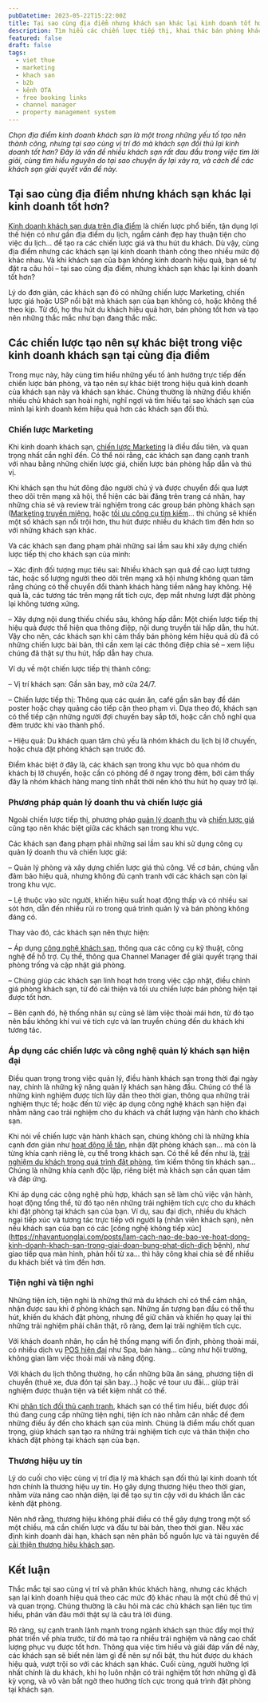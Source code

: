 ```yaml
---
pubDatetime: 2023-05-22T15:22:00Z
title: Tại sao cùng địa điểm nhưng khách sạn khác lại kinh doanh tốt hơn?
description: Tìm hiểu các chiến lược tiếp thị, khai thác bán phòng khách sạn hiệu quả trong chuỗi bài viết sau của nhavantuonglai để áp dụng và đem lại hiệu quả thiết thực cho giải pháp của bạn.
featured: false
draft: false
tags:
  - viet thue
  - marketing
  - khach san
  - b2b
  - kênh OTA
  - free booking links
  - channel manager
  - property management system
---
```


_Chọn địa điểm kinh doanh khách sạn là một trong những yếu tố tạo nên thành công, nhưng tại sao cùng vị trí đó mà khách sạn đối thủ lại kinh doanh tốt hơn? Đây là vấn đề nhiều khách sạn rất đau đầu trong việc tìm lời giải, cùng tìm hiểu nguyên do tại sao chuyện ấy lại xảy ra, và cách để các khách sạn giải quyết vấn đề này._

## Tại sao cùng địa điểm nhưng khách sạn khác lại kinh doanh tốt hơn?

[Kinh doanh khách sạn dựa trên địa điểm](https://nhavantuonglai.com/posts/cach-chon-dia-diem-kinh-doanh-khach-san-de-tao-nen-thanh-cong) là chiến lược phổ biến, tận dụng lợi thế hiện có như gần địa điểm du lịch, ngắm cảnh đẹp hay thuận tiện cho việc du lịch… để tạo ra các chiến lược giá và thu hút du khách. Dù vậy, cùng địa điểm nhưng các khách sạn lại kinh doanh thành công theo nhiều mức độ khác nhau. Và khi khách sạn của bạn không kinh doanh hiệu quả, bạn sẽ tự đặt ra câu hỏi – tại sao cùng địa điểm, nhưng khách sạn khác lại kinh doanh tốt hơn?

Lý do đơn giản, các khách sạn đó có những chiến lược Marketing, chiến lược giá hoặc USP nổi bật mà khách sạn của bạn không có, hoặc không thể theo kịp. Từ đó, họ thu hút du khách hiệu quả hơn, bán phòng tốt hơn và tạo nên những thắc mắc như bạn đang thắc mắc.

## Các chiến lược tạo nên sự khác biệt trong việc kinh doanh khách sạn tại cùng địa điểm

Trong mục này, hãy cùng tìm hiểu những yếu tố ảnh hưởng trực tiếp đến chiến lược bán phòng, và tạo nên sự khác biệt trong hiệu quả kinh doanh của khách sạn này và khách sạn khác. Chúng thường là những điều khiến nhiều chủ khách sạn hoài nghi, nghĩ ngợi và tìm hiểu tại sao khách sạn của mình lại kinh doanh kém hiệu quả hơn các khách sạn đối thủ.

### Chiến lược Marketing

Khi kinh doanh khách sạn, [chiến lược Marketing](https://nhavantuonglai.com/posts/6-meo-marketing-khach-san-hieu-qua-ma-khong-can-nhieu-chi-phi) là điều đầu tiên, và quan trọng nhất cần nghĩ đến. Có thể nói rằng, các khách sạn đang cạnh tranh với nhau bằng những chiến lược giá, chiến lược bán phòng hấp dẫn và thú vị.

Khi khách sạn thu hút đông đảo người chú ý và được chuyển đổi qua lượt theo dõi trên mạng xã hội, thể hiện các bài đăng trên trang cá nhân, hay những chia sẻ và review trải nghiệm trong các group bán phòng khách sạn ([Marketing truyền miệng](https://nhavantuonglai.com/posts/cac-khach-san-nen-su-dung-marketing-truyen-mieng-nhu-the-nao-cho-hieu-qua), hoặc [tối ưu công cụ tìm kiếm](https://nhavantuonglai.com/posts/huong-dan-hoan-chinh-ve-tiep-thi-cong-cu-tim-kiem-cho-khach-san)… thì chúng sẽ khiến một số khách sạn nổi trội hơn, thu hút được nhiều du khách tìm đến hơn so với những khách sạn khác.

Và các khách sạn đang phạm phải những sai lầm sau khi xây dựng chiến lược tiếp thị cho khách sạn của mình:

– Xác định đối tượng mục tiêu sai: Nhiều khách sạn quá đề cao lượt tương tác, hoặc số lượng người theo dõi trên mạng xã hội nhưng không quan tâm rằng chúng có thể chuyển đổi thành khách hàng tiềm năng hay không. Hệ quả là, các tương tác trên mạng rất tích cực, đẹp mắt nhưng lượt đặt phòng lại không tương xứng.

– Xây dựng nội dung thiếu chiều sâu, không hấp dẫn: Một chiến lược tiếp thị hiệu quả được thể hiện qua thông điệp, nội dung truyền tải hấp dẫn, thu hút. Vậy cho nên, các khách sạn khi cảm thấy bán phòng kém hiệu quả dù đã có những chiến lược bài bản, thì cần xem lại các thông điệp chia sẻ – xem liệu chúng đã thật sự thu hút, hấp dẫn hay chưa.

Ví dụ về một chiến lược tiếp thị thành công:

– Vị trí khách sạn: Gần sân bay, mở cửa 24/7.

– Chiến lược tiếp thị: Thông qua các quán ăn, café gần sân bay để dán poster hoặc chạy quảng cáo tiếp cận theo phạm vi. Dựa theo đó, khách sạn có thể tiếp cận những người đợi chuyến bay sắp tới, hoặc cần chỗ nghỉ qua đêm trước khi vào thành phố.

– Hiệu quả: Du khách quan tâm chủ yếu là nhóm khách du lịch bị lỡ chuyến, hoặc chưa đặt phòng khách sạn trước đó.

Điểm khác biệt ở đây là, các khách sạn trong khu vực bỏ qua nhóm du khách bị lỡ chuyến, hoặc cần có phòng để ở ngay trong đêm, bởi cảm thấy đây là nhóm khách hàng mang tính nhất thời nên khó thu hút họ quay trở lại.

### Phương pháp quản lý doanh thu và chiến lược giá

Ngoài chiến lược tiếp thị, phương pháp [quản lý doanh thu](https://nhavantuonglai.com/posts/3-cach-su-dung-revpar-de-toi-uu-doanh-thu-va-loi-nhuan-khach-san) và [chiến lược giá](https://nhavantuonglai.com/posts/chien-luoc-gia) cũng tạo nên khác biệt giữa các khách sạn trong khu vực.

Các khách sạn đang phạm phải những sai lầm sau khi sử dụng công cụ quản lý doanh thu và chiến lược giá:

– Quản lý phòng và xây dựng chiến lược giá thủ công. Về cơ bản, chúng vẫn đảm bảo hiệu quả, nhưng không đủ cạnh tranh với các khách sạn còn lại trong khu vực.

– Lệ thuộc vào sức người, khiến hiệu suất hoạt động thấp và có nhiều sai sót hơn, dẫn đến nhiều rủi ro trong quá trình quản lý và bán phòng không đáng có.

Thay vào đó, các khách sạn nên thực hiện:

– Áp dụng [công nghệ khách sạn](https://nhavantuonglai.com/posts/9-xu-huong-cong-nghe-hang-dau-trong-nganh-khach-san), thông qua các công cụ kỹ thuật, công nghệ để hỗ trợ. Cụ thể, thông qua Channel Manager để giải quyết trạng thái phòng trống và cập nhật giá phòng.

– Chúng giúp các khách sạn linh hoạt hơn trong việc cập nhật, điều chỉnh giá phòng khách sạn, từ đó cải thiện và tối ưu chiến lược bán phòng hiện tại được tốt hơn.

– Bên cạnh đó, hệ thống nhân sự cũng sẽ làm việc thoải mái hơn, từ đó tạo nên bầu không khí vui vẻ tích cực và lan truyền chúng đến du khách khi tương tác.

### Áp dụng các chiến lược và công nghệ quản lý khách sạn hiện đại

Điều quan trọng trong việc quản lý, điều hành khách sạn trong thời đại ngày nay, chính là những kỹ năng quản lý khách sạn hàng đầu. Chúng có thể là những kinh nghiệm được tích lũy dần theo thời gian, thông qua những trải nghiệm thực tế; hoặc đến từ việc áp dụng công nghệ khách sạn hiện đại nhằm nâng cao trải nghiệm cho du khách và chất lượng vận hành cho khách sạn.

Khi nói về chiến lược vận hành khách sạn, chúng không chỉ là những khía cạnh đơn giản như [hoạt động lễ tân](https://nhavantuonglai.com/posts/6-chia-khoa-cai-thien-hoat-dong-quay-le-tan-trong-khach-san), nhận đặt phòng khách sạn… mà còn là từng khía cạnh riêng lẻ, cụ thể trong khách sạn. Có thể kể đến như là, [trải nghiệm du khách trong quá trình đặt phòng](https://nhavantuonglai.com/posts/hanh-trinh-du-khach-va-nhung-giai-doan-tim-den-khach-san-cua-ban), tìm kiếm thông tin khách sạn… Chúng là những khía cạnh độc lập, riêng biệt mà khách sạn cần quan tâm và đáp ứng.

Khi áp dụng các công nghệ phù hợp, khách sạn sẽ làm chủ việc vận hành, hoạt động tổng thể, từ đó tạo nên những trải nghiệm tích cực cho du khách khi đặt phòng tại khách sạn của bạn. Ví dụ, sau đại dịch, nhiều du khách ngại tiếp xúc và tương tác trực tiếp với người lạ (nhân viên khách sạn), nên nếu khách sạn của bạn có các [công nghệ không tiếp xúc](https://nhavantuonglai.com/posts/lam-cach-nao-de-bao-ve-hoat-dong-kinh-doanh-khach-san-trong-giai-doan-bung-phat-dich-dịch bệnh), như giao tiếp qua màn hình, phản hồi từ xa… thì hãy công khai chia sẻ để nhiều du khách biết và tìm đến hơn.

### Tiện nghi và tiện nghi

Những tiện ích, tiện nghi là những thứ mà du khách chỉ có thể cảm nhận, nhận được sau khi ở phòng khách sạn. Những ấn tượng ban đầu có thể thu hút, khiến du khách đặt phòng, nhưng để giữ chân và khiến họ quay lại thì những trải nghiệm phải chân thật, rõ ràng, đem lại trải nghiệm tích cực.

Với khách doanh nhân, họ cần hệ thống mạng wifi ổn định, phòng thoải mái, có nhiều dịch vụ [POS hiện đại](https://nhavantuonglai.com/posts/loi-ich-va-chi-phi-khi-su-dung-he-thong-pos-trong-khach-san) như Spa, bán hàng… cũng như hội trường, không gian làm việc thoải mái và năng động.

Với khách du lịch thông thường, họ cần những bữa ăn sáng, phương tiện di chuyển (thuê xe, đưa đón tại sân bay…) hoặc vé tour ưu đãi… giúp trải nghiệm được thuận tiện và tiết kiệm nhất có thể.

Khi [phân tích đối thủ cạnh tranh](https://nhavantuonglai.com/posts/phan-tich-canh-tranh-giup-khach-san-van-hanh-hieu-qua-nhu-the-nao), khách sạn có thể tìm hiểu, biết được đối thủ đang cung cấp những tiện nghi, tiện ích nào nhằm cân nhắc để đem những điều ấy đến cho khách sạn của mình. Chúng là điểm mấu chốt quan trọng, giúp khách sạn tạo ra những trải nghiệm tích cực và thân thiện cho khách đặt phòng tại khách sạn của bạn.

### Thương hiệu uy tín

Lý do cuối cho việc cùng vị trí địa lý mà khách sạn đối thủ lại kinh doanh tốt hơn chính là thương hiệu uy tín. Họ gây dựng thương hiệu theo thời gian, nhằm vừa nâng cao nhận diện, lại để tạo sự tin cậy với du khách lẫn các kênh đặt phòng.

Nên nhớ rằng, thương hiệu không phải điều có thể gây dựng trong một số một chiều, mà cần chiến lược và đầu tư bài bản, theo thời gian. Nếu xác định kinh doanh dài hạn, khách sạn nên phân bổ nguồn lực và tài nguyên để [cải thiện thương hiệu khách sạn](https://nhavantuonglai.com/posts/cai-thien-thuong-hieu-khach-san).

## Kết luận

Thắc mắc tại sao cùng vị trí và phân khúc khách hàng, nhưng các khách sạn lại kinh doanh hiệu quả theo các mức độ khác nhau là một chủ đề thú vị và quan trọng. Chúng thường là câu hỏi mà các chủ khách sạn liên tục tìm hiểu, phân vân đâu mới thật sự là câu trả lời đúng.

Rõ ràng, sự cạnh tranh lành mạnh trong ngành khách sạn thúc đẩy mọi thứ phát triển về phía trước, từ đó mà tạo ra nhiều trải nghiệm và nâng cao chất lượng phục vụ được tốt hơn. Thông qua việc tìm hiểu và giải đáp vấn đề này, các khách sạn sẽ biết nên làm gì để nên sự nổi bật, thu hút được du khách hiệu quả, vượt trội so với các khách sạn khác. Cuối cùng, người hưởng lợi nhất chính là du khách, khi họ luôn nhận có trải nghiệm tốt hơn những gì đã kỳ vọng, và vô vàn bất ngờ theo hướng tích cực trong quá trình đặt phòng tại khách sạn.
